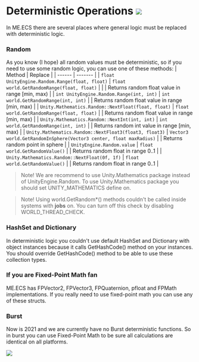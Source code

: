 
# Deterministic Operations [![](Logo-Tiny.png)](/../../#glossary)
In ME.ECS there are several places where general logic must be replaced with deterministic logic.

### Random

As you know (I hope) all random values must be deterministic, so if you need to use some random logic, you can use one of these methods:
| Method | Replace |
| ------ | ------- |
| ```float UnityEngine.Random.Range(float, float)``` | ```float world.GetRandomRange(float, float)``` | |
| Returns random float value in range [min, max) |
| ```int UnityEngine.Random.Range(int, int)``` | ```int world.GetRandomRange(int, int)``` |
| Returns random float value in range [min, max) |
| ```Unity.Mathematics.Random::NextFloat(float, float)``` | ```float world.GetRandomRange(float, float)``` |
| Returns random float value in range [min, max) |
| ```Unity.Mathematics.Random::NextInt(int, int)``` | ```int world.GetRandomRange(int, int)``` |
| Returns random int value in range [min, max) |
| ```Unity.Mathematics.Random::NextFloat3(float3, float3)``` | ```Vector3 world.GetRandomInSphere(Vector3 center, float maxRadius)``` |
| Returns random point in sphere |
| ```UnityEngine.Random.value``` | ```float world.GetRandomValue()``` |
| Returns random float in range 0..1 |
| ```Unity.Mathematics.Random::NextFloat(0f, 1f)``` | ```float world.GetRandomValue()``` |
| Returns random float in range 0..1 |

> Note! We are recommend to use Unity.Mathematics package instead of UnityEngine.Random. To use Unity.Mathematics package you should set UNITY_MATHEMATICS define on.

> Note! Using world.GetRandom*() methods couldn't be called inside systems with **jobs** on. You can turn off this check by disabling WORLD_THREAD_CHECK.

### HashSet and Dictionary

In deterministic logic you couldn't use default HashSet and Dictionary with object instances because it calls GetHashCode() method on your instances.
You should override GetHashCode() method to be able to use these collection types.
     
### If you are Fixed-Point Math fan

ME.ECS has FPVector2, FPVector3, FPQuaternion, pfloat and FPMath implementations. If you really need to use fixed-point math you can use any of these structs.

### Burst

Now is 2021 and we are currently have no Burst deterministic functions. So in burst you can use Fixed-Point Math to be sure all calculations are identical on all platforms.

[![](Footer.png)](/../../#glossary)
